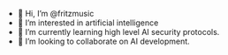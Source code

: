 - 👋 Hi, I’m @fritzmusic
- 👀 I’m interested in artificial intelligence
- 🌱 I’m currently learning high level AI security protocols. 
- 💞️ I’m looking to collaborate on AI development. 


<!---
fritzmusic/fritzmusic is a ✨ special ✨ repository because its `README.md` (this file) appears on your GitHub profile.
You can click the Preview link to take a look at your changes.
--->
